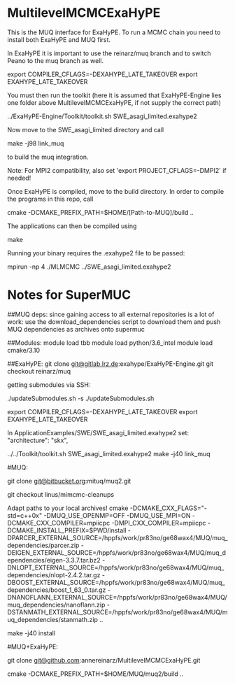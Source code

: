 # MultilevelMCMCExaHyPE

This is the MUQ interface for ExaHyPE. To run a MCMC chain you need to install both ExaHyPE and MUQ first.

In ExaHyPE it is important to use the reinarz/muq branch and to switch Peano to the muq branch as well.

  export COMPILER_CFLAGS=-DEXAHYPE_LATE_TAKEOVER
  export EXAHYPE_LATE_TAKEOVER

You must then run the toolkit (here it is assumed that ExaHyPE-Engine lies one folder above MultilevelMCMCExaHyPE, if not supply the correct path)

  ../ExaHyPE-Engine/Toolkit/toolkit.sh SWE_asagi_limited.exahype2

Now move to the SWE_asagi_limited directory and call

  make -j98 link_muq

to build the muq integration.


Note: For MPI2 compatibility, also set 'export PROJECT_CFLAGS=-DMPI2' if needed!


Once ExaHyPE is compiled, move to the build directory. In order to compile the programs in this repo, call

  cmake -DCMAKE_PREFIX_PATH=$HOME/[Path-to-MUQ]/build ..


The applications can then be compiled using

  make


Running your binary requires the .exahype2 file to be passed:

  mpirun -np 4 ./MLMCMC ../SWE_asagi_limited.exahype2


# Notes for SuperMUC

##MUQ deps:
since gaining access to all external repositories is a lot of work: use the download_dependencies script to download them and push MUQ dependencies as archives onto supermuc

##Modules:
module load tbb
module load python/3.6_intel
module load cmake/3.10

##ExaHyPE:
git clone git@gitlab.lrz.de:exahype/ExaHyPE-Engine.git
git checkout reinarz/muq

getting submodules via SSH:

./updateSubmodules.sh -s
./updateSubmodules.sh

export COMPILER_CFLAGS=-DEXAHYPE_LATE_TAKEOVER
export EXAHYPE_LATE_TAKEOVER

In ApplicationExamples/SWE/SWE_asagi_limited.exahype2 set:
        "architecture": "skx",

../../Toolkit/toolkit.sh SWE_asagi_limited.exahype2
make -j40 link_muq

#MUQ:

git clone git@bitbucket.org:mituq/muq2.git

git checkout linus/mimcmc-cleanups

Adapt paths to your local archives!
cmake -DCMAKE_CXX_FLAGS="-std=c++0x" -DMUQ_USE_OPENMP=OFF -DMUQ_USE_MPI=ON -DCMAKE_CXX_COMPILER=mpiicpc -DMPI_CXX_COMPILER=mpiicpc -DCMAKE_INSTALL_PREFIX=$PWD/install -DPARCER_EXTERNAL_SOURCE=/hppfs/work/pr83no/ge68wax4/MUQ/muq_dependencies/parcer.zip -DEIGEN_EXTERNAL_SOURCE=/hppfs/work/pr83no/ge68wax4/MUQ/muq_dependencies/eigen-3.3.7.tar.bz2 -DNLOPT_EXTERNAL_SOURCE=/hppfs/work/pr83no/ge68wax4/MUQ/muq_dependencies/nlopt-2.4.2.tar.gz -DBOOST_EXTERNAL_SOURCE=/hppfs/work/pr83no/ge68wax4/MUQ/muq_dependencies/boost_1_63_0.tar.gz -DNANOFLANN_EXTERNAL_SOURCE=/hppfs/work/pr83no/ge68wax4/MUQ/muq_dependencies/nanoflann.zip -DSTANMATH_EXTERNAL_SOURCE=/hppfs/work/pr83no/ge68wax4/MUQ/muq_dependencies/stanmath.zip ..

make -j40 install

#MUQ+ExaHyPE:

git clone git@github.com:annereinarz/MultilevelMCMCExaHyPE.git

cmake -DCMAKE_PREFIX_PATH=$HOME/MUQ/muq2/build ..
